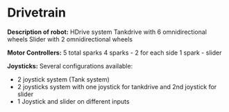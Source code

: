 # Drivetrain

**Description of robot:**
HDrive system
Tankdrive with 6 omnidirectional wheels
Slider with 2 omnidirectional wheels

**Motor Controllers:**
5 total sparks
4 sparks - 2 for each side
1 spark - slider

**Joysticks:**
Several configurations available:
* 2 joystick system (Tank system)
* 2 joysticks system with one joystick for tankdrive and 2nd joystick for slider
* 1 Joystick and slider on different inputs
